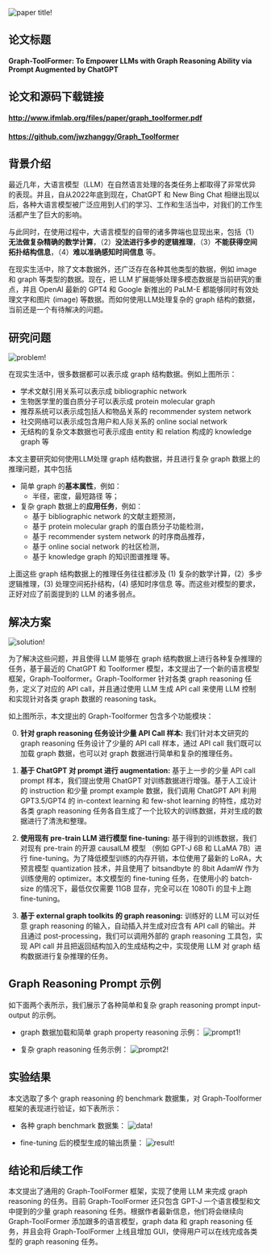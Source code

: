 ![paper title!](title.png)

## 论文标题
#### Graph-ToolFormer: To Empower LLMs with Graph Reasoning Ability via Prompt Augmented by ChatGPT

## 论文和源码下载链接
#### http://www.ifmlab.org/files/paper/graph_toolformer.pdf
#### https://github.com/jwzhanggy/Graph_Toolformer

## 背景介绍
最近几年，大语言模型（LLM）在自然语言处理的各类任务上都取得了非常优异的表现。并且，自从2022年底到现在，ChatGPT 和 New Bing Chat 相继出现以后，各种大语言模型被广泛应用到人们的学习、工作和生活当中，对我们的工作生活都产生了巨大的影响。

与此同时，在使用过程中，大语言模型的自带的诸多弊端也显现出来，包括（1）**无法做复杂精确的数学计算**，（2）**没法进行多步的逻辑推理**，（3）**不能获得空间拓扑结构信息**，（4）**难以准确感知时间信息** 等。

在现实生活中，除了文本数据外，还广泛存在各种其他类型的数据，例如 image 和 graph 等类型的数据。现在，把 LLM 扩展能够处理多模态数据是当前研究的重点，并且 OpenAI 最新的 GPT4 和 Google 新推出的 PaLM-E 都能够同时有效处理文字和图片 (image) 等数据。而如何使用LLM处理复杂的 graph 结构的数据，当前还是一个有待解决的问题。

## 研究问题
![problem!](problem.png)

在现实生活中，很多数据都可以表示成 graph 结构数据。例如上图所示：

- 学术文献引用关系可以表示成 bibliographic network
- 生物医学里的蛋白质分子可以表示成 protein molecular graph
- 推荐系统可以表示成包括人和物品关系的 recommender system network
- 社交网络可以表示成包含用户和人际关系的  online social network
- 无结构的复杂文本数据也可表示成由 entity 和 relation 构成的 knowledge graph 等

本文主要研究如何使用LLM处理 graph 结构数据，并且进行复杂 graph 数据上的推理问题，其中包括

- 简单 graph 的**基本属性**，例如：
	* 半径，密度，最短路径 等；
- 复杂 graph 数据上的**应用任务**，例如：
	* 基于 bibliographic network 的文献主题预测，
	* 基于 protein molecular graph 的蛋白质分子功能检测，
	* 基于 recommender system network 的时序商品推荐，
	* 基于 online social network 的社区检测，
	* 基于 knowledge graph 的知识图谱推理 等。
	
上面这些 graph 结构数据上的推理任务往往都涉及 (1) 复杂的数学计算，(2）多步逻辑推理，(3) 处理空间拓扑结构，(4) 感知时序信息 等。而这些对模型的要求，正好对应了前面提到的 LLM 的诸多弱点。

## 解决方案
![solution!](solution.png)

为了解决这些问题，并且使得 LLM 能够在 graph 结构数据上进行各种复杂推理的任务，基于最近的 ChatGPT 和 Toolformer 模型，本文提出了一个新的语言模型框架，Graph-Toolformer。Graph-Toolformer 针对各类 graph reasoning 任务，定义了对应的 API call，并且通过使用 LLM 生成 API call 来使用 LLM 控制和实现针对各类 graph 数据的 reasoning task。

如上图所示，本文提出的 Graph-Toolformer 包含多个功能模块：

0. **针对 graph reasoning 任务设计少量 API Call 样本:** 我们针对本文研究的 graph reasoning 任务设计了少量的 API call 样本，通过 API call 我们既可以加载 graph 数据，也可以对 graph 数据进行简单和复杂的推理任务。

1. **基于 ChatGPT 对 prompt 进行 augmentation:** 基于上一步的少量 API call prompt 样本，我们提出使用 ChatGPT 对训练数据进行增强。基于人工设计的 instruction 和少量 prompt example 数据，我们调用 ChatGPT API 利用 GPT3.5/GPT4 的 in-context learning 和 few-shot learning 的特性，成功对各类 graph reasoning 任务各自生成了一个比较大的训练数据，并对生成的数据进行了清洗和整理。

2. **使用现有 pre-train LLM 进行模型 fine-tuning:** 基于得到的训练数据，我们对现有 pre-train 的开源 causalLM 模型 （例如 GPT-J 6B 和 LLaMA 7B）进行 fine-tuning。为了降低模型训练的内存开销，本位使用了最新的 LoRA，大预言模型 quantization 技术，并且使用了 bitsandbyte 的 8bit AdamW 作为训练使用的 optimizer。本文模型的 fine-tuning 任务，在使用小的 batch-size 的情况下，最低仅仅需要 11GB 显存，完全可以在 1080Ti 的显卡上跑 fine-tuning。

3. **基于 external graph toolkits 的 graph reasoning:** 训练好的 LLM 可以对任意 graph reasoning 的输入，自动插入并生成对应含有 API call 的输出。并且通过 post-processing，我们可以调用外部的 graph reasoning 工具包，实现 API call 并且把返回结构加入的生成结构之中，实现使用 LLM 对 graph 结构数据进行复杂推理的任务。

## Graph Reasoning Prompt 示例
如下面两个表所示，我们展示了各种简单和复杂 graph reasoning prompt input-output 的示例。

- graph 数据加载和简单 graph property reasoning 示例：
![prompt1!](prompt1.png)

- 复杂 graph reasoning 任务示例：
![prompt2!](prompt2.png)

## 实验结果

本文选取了多个 graph reasoning 的 benchmark 数据集，对 Graph-Toolformer 框架的表现进行验证，如下表所示：

- 各种 graph benchmark 数据集：
![data!](data.png)

- fine-tuning 后的模型生成的输出质量：
![result!](result.png)

## 结论和后续工作
本文提出了通用的 Graph-ToolFormer 框架，实现了使用 LLM 来完成 graph reasoning 的任务。目前 Graph-ToolFormer 还只包含 GPT-J 一个语言模型和文中提到的少量 graph reasoning 任务。根据作者最新信息，他们将会继续向 Graph-ToolFormer 添加跟多的语言模型，graph data 和 graph reasoning 任务，并且会将 Graph-ToolFormer 上线且增加 GUI，使得用户可以在线完成各类型的 graph reasoning 任务。

